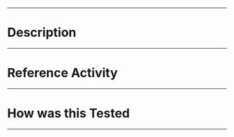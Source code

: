 
------------------------------
# Description



------------------------------
# Reference Activity



------------------------------
# How was this Tested



------------------------------